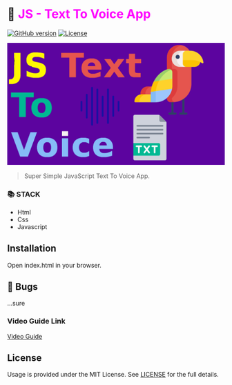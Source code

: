 # 🦜 <span style="color:magenta">JS - Text To Voice App</span>


[![GitHub version](https://img.shields.io/badge/version-v1.0.0-blue.svg)](https://github.com/yilber/readme-boilerplate)
[![License](https://img.shields.io/github/license/yilber/readme-boilerplate.svg)](https://github.com/Yilber/readme-boilerplate/blob/master/LICENSE)


<!-- ## Background -->

![image](./img/front.png)

> Super Simple JavaScript Text To Voice App.

### 📚 STACK
- Html
- Css
- Javascript


## Installation

Open index.html in your browser.


## 🐛 Bugs

...sure

### Video Guide Link
    
[Video Guide](https://youtu.be/F2FNZOa2znk)

## License

Usage is provided under the MIT License. See [LICENSE](https://github.com/Yilber/readme-boilerplate/blob/master/LICENSE) for the full details.
